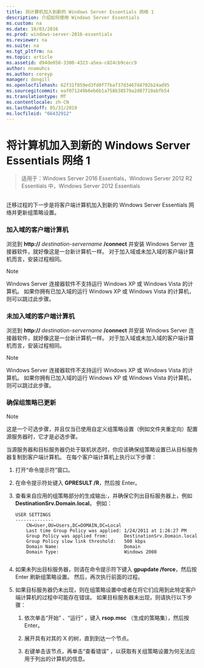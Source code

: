 ```yaml
---
title: 将计算机加入到新的 Windows Server Essentials 网络 1
description: 介绍如何使用 Windows Server Essentials
ms.custom: na
ms.date: 10/03/2016
ms.prod: windows-server-2016-essentials
ms.reviewer: na
ms.suite: na
ms.tgt_pltfrm: na
ms.topic: article
ms.assetid: d94de050-3300-4323-a5ea-c824cb9cecc9
author: nnamuhcs
ms.author: coreyp
manager: dongill
ms.openlocfilehash: 62f31f859ed3fd0f77baf37d3467d4702b24ad95
ms.sourcegitcommit: eaf071249b6eb6b1a758b38579a2d87710abfb54
ms.translationtype: MT
ms.contentlocale: zh-CN
ms.lasthandoff: 05/31/2019
ms.locfileid: "66432912"
---
```

# <a name="join-computers-to-the-new-windows-server-essentials-network1"></a>将计算机加入到新的 Windows Server Essentials 网络 1

>适用于：Windows Server 2016 Essentials，Windows Server 2012 R2 Essentials 中，Windows Server 2012 Essentials

##  <a name="BKMK_JoinComputers"></a>   
 迁移过程的下一步是将客户端计算机加入到新的 Windows Server Essentials 网络并更新组策略设置。  
  
### <a name="domain-joined-client-computers"></a>加入域的客户端计算机  
 浏览到 **http://** <em>destination-servername</em> **/connect** 并安装 Windows Server 连接器软件，就好像这是一台新计算机一样。 对于加入域或未加入域的客户端计算机而言，安装过程相同。  
  
> [!NOTE]
>  Windows Server 连接器软件不支持运行 Windows XP 或 Windows Vista 的计算机。 如果你拥有已加入域的运行 Windows XP 或 Windows Vista 的计算机，则可以跳过此步骤。  
  
### <a name="non-domain-joined-client-computers"></a>未加入域的客户端计算机  
 浏览到 **http://** <em>destination-servername</em> **/connect** 并安装 Windows Server 连接器软件，就好像这是一台新计算机一样。 对于加入域或未加入域的客户端计算机而言，安装过程相同。  
  
> [!NOTE]
>  Windows Server 连接器软件不支持运行 Windows XP 或 Windows Vista 的计算机。 如果你拥有已加入域的运行 Windows XP 或 Windows Vista 的计算机，则可以跳过此步骤。  
  
### <a name="ensure-that-group-policy-has-updated"></a>确保组策略已更新  
  
> [!NOTE]
>  这是一个可选步骤，并且仅当已使用自定义组策略设置（例如文件夹重定向）配置源服务器时，它才是必选步骤。  
  
 当源服务器和目标服务器仍处于联机状态时，你应该确保组策略设置已从目标服务器复制到客户端计算机。 在每个客户端计算机上执行以下步骤：  
  
1.  打开“命令提示符”窗口。  
  
2.  在命令提示符处键入 **GPRESULT /R**，然后按 Enter。  
  
3.  查看来自应用的组策略部分的生成输出:，并确保它列出目标服务器上，例如**DestinationSrv.Domain.local**。 例如：  
  
    ```  
    USER SETTINGS  
    --------------  
        CN=User,OU=Users,DC=DOMAIN,DC=Local  
        Last time Group Policy was applied: 1/24/2011 at 1:26:27 PM  
        Group Policy was applied from:      DestinationSrv.Domain.local  
        Group Policy slow link threshold:   500 kbps  
        Domain Name:                        Domain  
        Domain Type:                        Windows 2008  
  
    ```  
  
4.  如果未列出目标服务器，则请在命令提示符下键入 **gpupdate /force**，然后按 Enter 刷新组策略设置。 然后，再次执行前面的过程。  
  
5.  如果目标服务器仍未出现，则在组策略设置中或者在将它们应用到此特定客户端计算机的过程中可能存在错误。 如果目标服务器未出现，则请执行以下步骤：  
  
    1.  依次单击“开始”  、“运行”  ，键入 **rsop.msc** （生成的策略集），然后按 Enter。  
  
    2.  展开具有对其的 X 的树，直到到达一个节点。  
  
    3.  右键单击该节点，再单击“查看错误”  ，以获取有关组策略设置为何无法应用于列出的计算机的信息。
